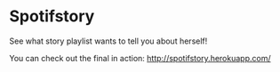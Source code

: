 # Spotifstory
See what story playlist wants to tell you about herself!

You can check out the final in action: http://spotifstory.herokuapp.com/
